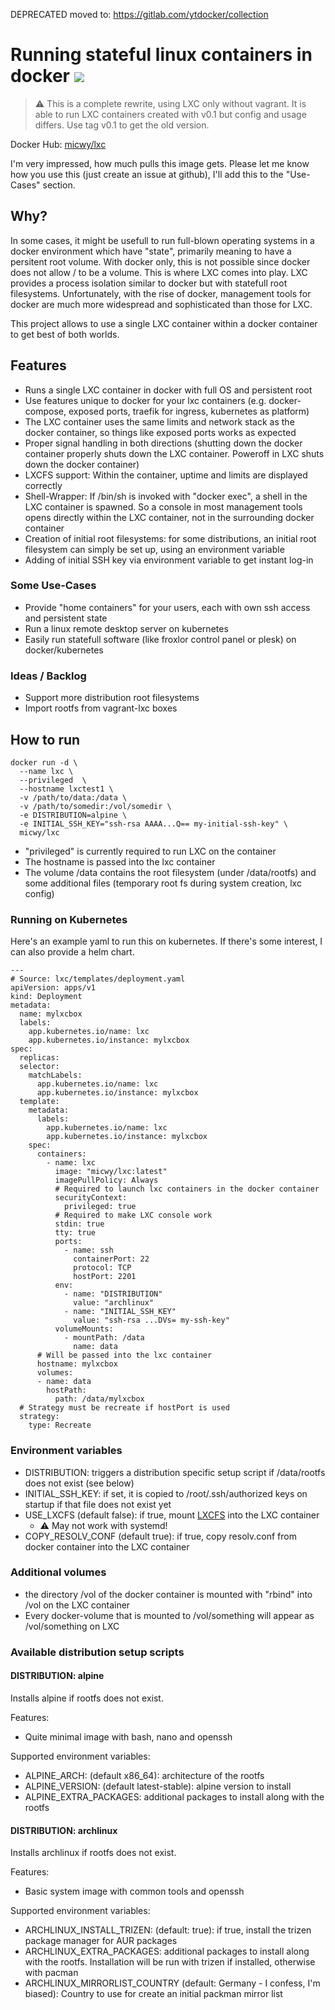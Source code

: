 DEPRECATED moved to: https://gitlab.com/ytdocker/collection

# Running stateful linux containers in docker ![](https://img.shields.io/docker/pulls/micwy/lxc.svg?v_DATE)

> :warning: This is a complete rewrite, using LXC only without vagrant. It is able to run LXC containers created with v0.1 but
> config and usage differs. Use tag v0.1 to get the old version.

Docker Hub: [micwy/lxc](https://hub.docker.com/r/micwy/lxc) 

I'm very impressed, how much pulls this image gets. Please let me know how you use this (just create an issue at github), I'll add this to the "Use-Cases" section.

## Why?

In some cases, it might be usefull to run full-blown operating systems in a docker environment which have "state", primarily meaning to have a persitent root volume. With docker only, this is not possible since docker does not allow / to be a volume. This is where LXC comes into play. LXC provides a process isolation similar to docker but with statefull root filesystems. Unfortunately, with the rise of docker, management tools for docker are much more widespread and sophisticated than those for LXC.

This project allows to use a single LXC container within a docker container to get best of both worlds.

## Features

* Runs a single LXC container in docker with full OS and persistent root
* Use features unique to docker for your lxc containers (e.g. docker-compose, exposed ports, traefik for ingress, kubernetes as platform)
* The LXC container uses the same limits and network stack as the docker container, so things like exposed ports works as expected
* Proper signal handling in both directions (shutting down the docker container properly shuts down the LXC container. Poweroff in LXC shuts down the docker container)
* LXCFS support: Within the container, uptime and limits are displayed correctly
* Shell-Wrapper: If /bin/sh is invoked with "docker exec", a shell in the LXC container is spawned. So a console in most management tools opens directly within the LXC container, not in the surrounding docker container
* Creation of initial root filesystems: for some distributions, an initial root filesystem can simply be set up, using an environment variable
* Adding of initial SSH key via environment variable to get instant log-in

### Some Use-Cases

* Provide "home containers" for your users, each with own ssh access and persistent state
* Run a linux remote desktop server on kubernetes
* Easily run statefull software (like froxlor control panel or plesk) on docker/kubernetes

### Ideas / Backlog

* Support more distribution root filesystems
* Import rootfs from vagrant-lxc boxes

## How to run

```
docker run -d \
  --name lxc \
  --privileged  \
  --hostname lxctest1 \
  -v /path/to/data:/data \
  -v /path/to/somedir:/vol/somedir \
  -e DISTRIBUTION=alpine \
  -e INITIAL_SSH_KEY="ssh-rsa AAAA...Q== my-initial-ssh-key" \
  micwy/lxc
 ```

* "privileged" is currently required to run LXC on the container
* The hostname is passed into the lxc container
* The volume /data contains the root filesystem (under /data/rootfs) and some additional files (temporary root fs during system creation, lxc config)

### Running on Kubernetes

Here's an example yaml to run this on kubernetes. If there's some interest, I can also provide a helm chart.

```
---
# Source: lxc/templates/deployment.yaml
apiVersion: apps/v1
kind: Deployment
metadata:
  name: mylxcbox
  labels:
    app.kubernetes.io/name: lxc
    app.kubernetes.io/instance: mylxcbox
spec:
  replicas: 
  selector:
    matchLabels:
      app.kubernetes.io/name: lxc
      app.kubernetes.io/instance: mylxcbox
  template:
    metadata:
      labels:
        app.kubernetes.io/name: lxc
        app.kubernetes.io/instance: mylxcbox
    spec:
      containers:
        - name: lxc
          image: "micwy/lxc:latest"
          imagePullPolicy: Always
          # Required to launch lxc containers in the docker container
          securityContext:
            privileged: true
          # Required to make LXC console work
          stdin: true
          tty: true
          ports:
            - name: ssh
              containerPort: 22
              protocol: TCP
              hostPort: 2201
          env:
            - name: "DISTRIBUTION"
              value: "archlinux"
            - name: "INITIAL_SSH_KEY"
              value: "ssh-rsa ...DVs= my-ssh-key"
          volumeMounts:
            - mountPath: /data
              name: data
      # Will be passed into the lxc container
      hostname: mylxcbox
      volumes:
      - name: data
        hostPath:
          path: /data/mylxcbox
  # Strategy must be recreate if hostPort is used
  strategy:
    type: Recreate

```

### Environment variables

* DISTRIBUTION: triggers a distribution specific setup script if /data/rootfs does not exist (see below)
* INITIAL_SSH_KEY: if set, it is copied to /root/.ssh/authorized keys on startup if that file does not exist yet
* USE_LXCFS (default false): if true, mount [LXCFS](https://github.com/lxc/lxcfs) into the LXC container
    * :warning: May not work with systemd!
* COPY_RESOLV_CONF (default true): if true, copy resolv.conf from docker container into the LXC container

### Additional volumes

* the directory /vol of the docker container is mounted with "rbind" into /vol on the LXC container
* Every docker-volume that is mounted to /vol/something will appear as /vol/something on LXC

### Available distribution setup scripts

#### DISTRIBUTION: alpine

Installs alpine if rootfs does not exist.

Features:
* Quite minimal image with bash, nano and openssh

Supported environment variables:
* ALPINE_ARCH: (default x86_64): architecture of the rootfs
* ALPINE_VERSION: (default latest-stable): alpine version to install
* ALPINE_EXTRA_PACKAGES: additional packages to install along with the rootfs

#### DISTRIBUTION: archlinux

Installs archlinux if rootfs does not exist.

Features:
* Basic system image with common tools and openssh

Supported environment variables:
* ARCHLINUX_INSTALL_TRIZEN: (default: true): if true, install the trizen package manager for AUR packages
* ARCHLINUX_EXTRA_PACKAGES: additional packages to install along with the rootfs. Installation will be run with trizen if installed, otherwise with pacman
* ARCHLINUX_MIRRORLIST_COUNTRY (default: Germany - I confess, I'm biased): Country to use for create an initial packman mirror list
